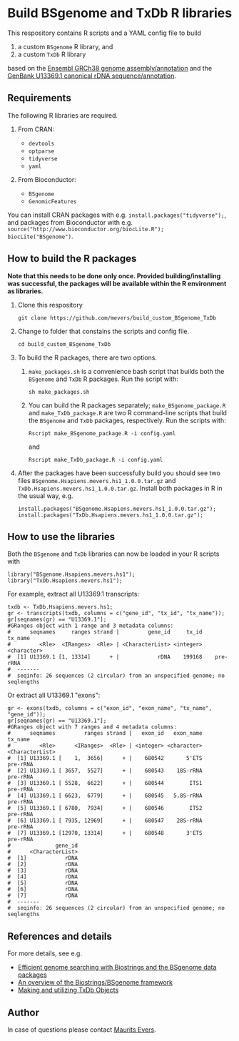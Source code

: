 # Build BSgenome and TxDb R libraries

This respository contains R scripts and a YAML config file to build

1. a custom `BSgenome` R library, and
2. a custom `TxDb` R library

based on the [Ensembl GRCh38 genome assembly/annotation](ftp://ftp.ensembl.org/pub/release-89) and the [GenBank U13369.1 canonical rDNA sequence/annotation](https://www.ncbi.nlm.nih.gov/nuccore/555853).


## Requirements

The following R libraries are required.

1. From CRAN:

    * `devtools`
    * `optparse`
    * `tidyverse`
    * `yaml`

2. From Bioconductor:

    * `BSgenome`
    * `GenomicFeatures`


You can install CRAN packages with e.g. `install.packages("tidyverse");`, and packages from Bioconductor with e.g. `source("http://www.bioconductor.org/biocLite.R"); biocLite("BSgenome")`.


## How to build the R packages

**Note that this needs to be done only once. Provided building/installing was successful, the packages will be available within the R environment as libraries.**

1. Clone this respository

    ```
    git clone https://github.com/mevers/build_custom_BSgenome_TxDb
    ```

2. Change to folder that constains the scripts and config file.

    ```
    cd build_custom_BSgenome_TxDb
    ```

3. To build the R packages, there are two options.

    1. `make_packages.sh` is a convenience bash script that builds both the `BSgenome` and `TxDb` R packages. Run the script with:

        ```
        sh make_packages.sh
        ```

    2. You can build the R packages separately; `make_BSgenome_package.R` and `make_TxDb_package.R` are two R command-line scripts that build the `BSgenome` and `TxDb` packages, respectively. Run the scripts with:

        ```
        Rscript make_BSgenome_package.R -i config.yaml
        ```

        and

        ```
        Rscript make_TxDb_package.R -i config.yaml
        ```

4. After the packages have been successfully build you should see two files `BSgenome.Hsapiens.mevers.hs1_1.0.0.tar.gz` and `TxDb.Hsapiens.mevers.hs1_1.0.0.tar.gz`. Install both packages in R in the usual way, e.g.

    ```
    install.packages("BSgenome.Hsapiens.mevers.hs1_1.0.0.tar.gz");
    install.packages("TxDb.Hsapiens.mevers.hs1_1.0.0.tar.gz");
    ```

## How to use the libraries

Both the `BSgenome` and `TxDb` libraries can now be loaded in your R scripts with

```
library("BSgenome.Hsapiens.mevers.hs1");
library("TxDb.Hsapiens.mevers.hs1");
```
For example, extract all U13369.1 transcripts:
```
txdb <- TxDb.Hsapiens.mevers.hs1;
gr <- transcripts(txdb, columns = c("gene_id", "tx_id", "tx_name"));
gr[seqnames(gr) == "U13369.1"];
#GRanges object with 1 range and 3 metadata columns:
#      seqnames     ranges strand |         gene_id     tx_id     tx_name
#         <Rle>  <IRanges>  <Rle> | <CharacterList> <integer> <character>
#  [1] U13369.1 [1, 13314]      + |            rDNA    199168    pre-rRNA
#  -------
#  seqinfo: 26 sequences (2 circular) from an unspecified genome; no seqlengths    
```
Or extract all U13369.1 "exons":
```
gr <- exons(txdb, columns = c("exon_id", "exon_name", "tx_name", "gene_id"));
gr[seqnames(gr) == "U13369.1"];
#GRanges object with 7 ranges and 4 metadata columns:
#      seqnames         ranges strand |   exon_id   exon_name         tx_name
#         <Rle>      <IRanges>  <Rle> | <integer> <character> <CharacterList>
#  [1] U13369.1 [    1,  3656]      + |    680542       5'ETS        pre-rRNA
#  [2] U13369.1 [ 3657,  5527]      + |    680543    18S-rRNA        pre-rRNA
#  [3] U13369.1 [ 5528,  6622]      + |    680544        ITS1        pre-rRNA
#  [4] U13369.1 [ 6623,  6779]      + |    680545   5.8S-rRNA        pre-rRNA
#  [5] U13369.1 [ 6780,  7934]      + |    680546        ITS2        pre-rRNA
#  [6] U13369.1 [ 7935, 12969]      + |    680547    28S-rRNA        pre-rRNA
#  [7] U13369.1 [12970, 13314]      + |    680548       3'ETS        pre-rRNA
#              gene_id
#      <CharacterList>
#  [1]            rDNA
#  [2]            rDNA
#  [3]            rDNA
#  [4]            rDNA
#  [5]            rDNA
#  [6]            rDNA
#  [7]            rDNA
#  -------
#  seqinfo: 26 sequences (2 circular) from an unspecified genome; no seqlengths
```

## References and details

For more details, see e.g.
* [Efficient genome searching with Biostrings and the BSgenome data packages](https://bioconductor.org/packages/release/bioc/vignettes/BSgenome/inst/doc/GenomeSearching.pdf)
* [An overview of the Biostrings/BSgenome framework](https://www.bioconductor.org/help/course-materials/2011/BioC2011/LabStuff/BiostringsBSgenomeOverview.pdf)
* [Making and utilizing TxDb Objects](https://bioconductor.org/packages/devel/bioc/vignettes/GenomicFeatures/inst/doc/GenomicFeatures.pdf)


## Author

In case of questions please contact [Maurits Evers](mailto:maurits.evers@anu.edu.au).

